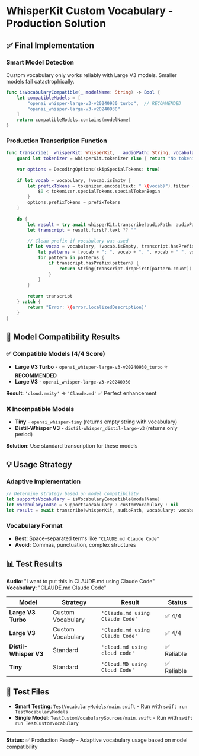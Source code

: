 # WhisperKit Custom Vocabulary - Production Solution

## ✅ Final Implementation

### Smart Model Detection
Custom vocabulary only works reliably with Large V3 models. Smaller models fail catastrophically.

```swift
func isVocabularyCompatible(_ modelName: String) -> Bool {
    let compatibleModels = [
        "openai_whisper-large-v3-v20240930_turbo",  // RECOMMENDED
        "openai_whisper-large-v3-v20240930"
    ]
    return compatibleModels.contains(modelName)
}
```

### Production Transcription Function
```swift
func transcribe(_ whisperKit: WhisperKit, _ audioPath: String, vocabulary: String?) async -> String {
    guard let tokenizer = whisperKit.tokenizer else { return "No tokenizer" }
    
    var options = DecodingOptions(skipSpecialTokens: true)
    
    if let vocab = vocabulary, !vocab.isEmpty {
        let prefixTokens = tokenizer.encode(text: " \(vocab)").filter { 
            $0 < tokenizer.specialTokens.specialTokenBegin 
        }
        options.prefixTokens = prefixTokens
    }
    
    do {
        let result = try await whisperKit.transcribe(audioPath: audioPath, decodeOptions: options)
        let transcript = result.first?.text ?? ""
        
        // Clean prefix if vocabulary was used
        if let vocab = vocabulary, !vocab.isEmpty, transcript.hasPrefix(vocab) {
            let patterns = [vocab + ": ", vocab + ". ", vocab + " ", vocab]
            for pattern in patterns {
                if transcript.hasPrefix(pattern) {
                    return String(transcript.dropFirst(pattern.count)).trimmingCharacters(in: .whitespaces)
                }
            }
        }
        
        return transcript
    } catch {
        return "Error: \(error.localizedDescription)"
    }
}
```

## 🎯 Model Compatibility Results

### ✅ **Compatible Models (4/4 Score)**
- **Large V3 Turbo** - `openai_whisper-large-v3-v20240930_turbo` ⭐ **RECOMMENDED**
- **Large V3** - `openai_whisper-large-v3-v20240930`

**Result**: `'cloud.emity'` → `'Claude.md'` ✅ Perfect enhancement

### ❌ **Incompatible Models** 
- **Tiny** - `openai_whisper-tiny` (returns empty string with vocabulary)
- **Distil-Whisper V3** - `distil-whisper_distil-large-v3` (returns only period)

**Solution**: Use standard transcription for these models

## 💡 Usage Strategy

### Adaptive Implementation
```swift
// Determine strategy based on model compatibility
let supportsVocabulary = isVocabularyCompatible(modelName)
let vocabularyToUse = supportsVocabulary ? customVocabulary : nil
let result = await transcribe(whisperKit, audioPath, vocabulary: vocabularyToUse)
```

### Vocabulary Format
- **Best**: Space-separated terms like `"CLAUDE.md Claude Code"`
- **Avoid**: Commas, punctuation, complex structures

## 📊 Test Results

**Audio**: "I want to put this in CLAUDE.md using Claude Code"  
**Vocabulary**: "CLAUDE.md Claude Code"

| Model | Strategy | Result | Status |
|-------|----------|--------|--------|
| **Large V3 Turbo** | Custom Vocabulary | `'Claude.md using Claude Code'` | ✅ 4/4 |
| **Large V3** | Custom Vocabulary | `'Claude.md using Claude Code'` | ✅ 4/4 |
| **Distil-Whisper V3** | Standard | `'cloud.md using cloud code'` | ✅ Reliable |
| **Tiny** | Standard | `'Cloud.MD using Cloud Code'` | ✅ Reliable |

## 🧪 Test Files

- **Smart Testing**: `TestVocabularyModels/main.swift` - Run with `swift run TestVocabularyModels`
- **Single Model**: `TestCustomVocabularySources/main.swift` - Run with `swift run TestCustomVocabulary`

---
**Status**: ✅ Production Ready - Adaptive vocabulary usage based on model compatibility